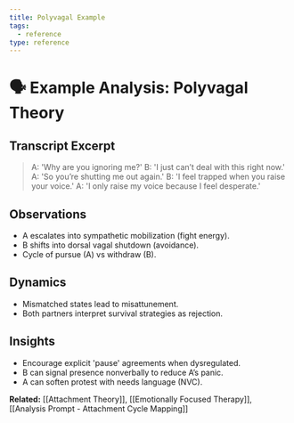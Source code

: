```yaml
---
title: Polyvagal Example
tags:
  - reference
type: reference
---
```


<!-- @format -->

# 🗣 Example Analysis: Polyvagal Theory

## Transcript Excerpt

> A: 'Why are you ignoring me?' B: 'I just can’t deal with this right now.' A: 'So
> you’re shutting me out again.' B: 'I feel trapped when you raise your voice.' A: 'I
> only raise my voice because I feel desperate.'

## Observations

- A escalates into sympathetic mobilization (fight energy).
- B shifts into dorsal vagal shutdown (avoidance).
- Cycle of pursue (A) vs withdraw (B).

## Dynamics

- Mismatched states lead to misattunement.
- Both partners interpret survival strategies as rejection.

## Insights

- Encourage explicit 'pause' agreements when dysregulated.
- B can signal presence nonverbally to reduce A’s panic.
- A can soften protest with needs language (NVC).

**Related:** [[Attachment Theory]], [[Emotionally Focused Therapy]],
[[Analysis Prompt - Attachment Cycle Mapping]]
